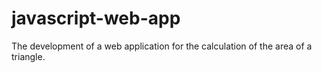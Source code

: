 # javascript-web-app
The development of a web application for the calculation of the area of a triangle.
